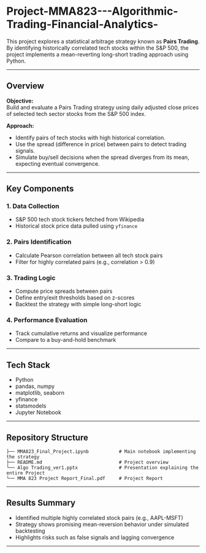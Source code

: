 # Project-MMA823---Algorithmic-Trading-Financial-Analytics-
This project explores a statistical arbitrage strategy known as **Pairs Trading**. By identifying historically correlated tech stocks within the S&P 500, the project implements a mean-reverting long-short trading approach using Python.

---
## Overview
**Objective:**  
Build and evaluate a Pairs Trading strategy using daily adjusted close prices of selected tech sector stocks from the S&P 500 index.

**Approach:**
- Identify pairs of tech stocks with high historical correlation.
- Use the spread (difference in price) between pairs to detect trading signals.
- Simulate buy/sell decisions when the spread diverges from its mean, expecting eventual convergence.

---
## Key Components
### 1. Data Collection
- S&P 500 tech stock tickers fetched from Wikipedia
- Historical stock price data pulled using `yfinance`

### 2. Pairs Identification
- Calculate Pearson correlation between all tech stock pairs
- Filter for highly correlated pairs (e.g., correlation > 0.9)

### 3. Trading Logic
- Compute price spreads between pairs
- Define entry/exit thresholds based on z-scores
- Backtest the strategy with simple long-short logic

### 4. Performance Evaluation
- Track cumulative returns and visualize performance
- Compare to a buy-and-hold benchmark

---
## Tech Stack
- Python
- pandas, numpy
- matplotlib, seaborn
- yfinance
- statsmodels
- Jupyter Notebook

---
## Repository Structure
```
├── MMA823_Final_Project.ipynb           # Main notebook implementing the strategy
├── README.md                            # Project overview
└── Algo Trading_ver1.pptx               # Presentation explaining the entire Project
└── MMA 823 Project Report_Final.pdf     # Project Report
```
---
## Results Summary
- Identified multiple highly correlated stock pairs (e.g., AAPL-MSFT)
- Strategy shows promising mean-reversion behavior under simulated backtesting
- Highlights risks such as false signals and lagging convergence

---
